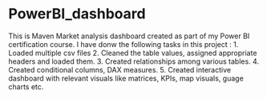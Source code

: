 # PowerBI_dashboard

This is Maven Market analysis dashboard created as part of my Power BI certification course.
I have donw the following tasks in this project :
    1. Loaded multiple csv files
    2. Cleaned the table values, assigned appropriate headers and loaded them.
    3. Created relationships among various tables.
    4. Created conditional columns, DAX measures.
    5. Created interactive dashboard with relevant visuals like matrices, KPIs, map visuals, guage charts etc.
